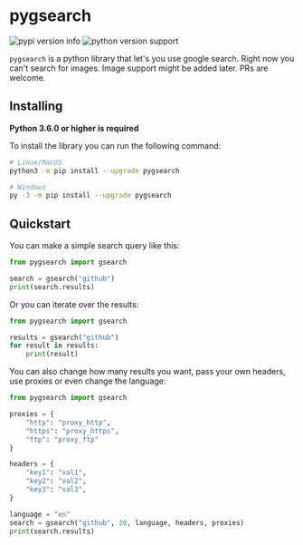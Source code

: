 # pygsearch

![pypi version info](https://img.shields.io/pypi/v/pygsearch.svg)
![python version support](https://img.shields.io/pypi/pyversions/pygsearch.svg)


`pygsearch` is a python library that let's you use google search.
Right now you can't search for images. Image support might be added later. PRs are welcome.


Installing
-----------

**Python 3.6.0 or higher is required**

To install the library you can run the following command:

```sh
# Linux/MacOS
python3 -m pip install --upgrade pygsearch

# Windows
py -3 -m pip install --upgrade pygsearch
```

Quickstart
----------

You can make a simple search query like this:

```py
from pygsearch import gsearch

search = gsearch("github")
print(search.results)
```

Or you can iterate over the results:

```py
from pygsearch import gsearch

results = gsearch("github")
for result in results:
    print(result)
```

You can also change how many results you want, pass your own headers, use proxies or even change the language:

```py
from pygsearch import gsearch

proxies = {
    "http": "proxy_http",
    "https": "proxy_https",
    "ftp": "proxy_ftp"
}

headers = {
    "key1": "val1",
    "key2": "val2",
    "key3": "val3",
}

language = "en"
search = gsearch("github", 20, language, headers, proxies)
print(search.results)
```




